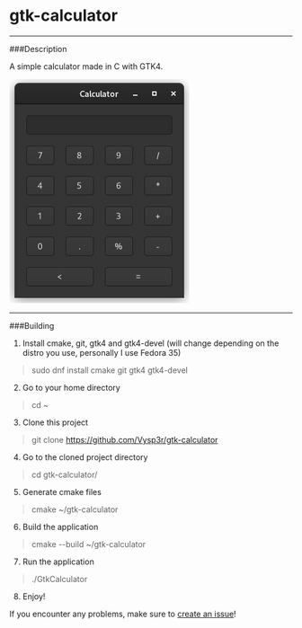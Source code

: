 # gtk-calculator
- - - -
###Description


A simple calculator made in C with GTK4.

![Calculator](/calculator.png)

- - - -
###Building
1. Install cmake, git, gtk4 and gtk4-devel (will change depending on the distro you use, personally I use Fedora 35)
>sudo dnf install cmake git gtk4 gtk4-devel
2. Go to your home directory
>cd ~
3. Clone this project 
>git clone https://github.com/Vysp3r/gtk-calculator
4. Go to the cloned project directory
>cd gtk-calculator/
5. Generate cmake files
>cmake ~/gtk-calculator
6. Build the application
>cmake --build ~/gtk-calculator
7. Run the application
>./GtkCalculator
8. Enjoy!

If you encounter any problems, make sure to [create an issue](https://github.com/Vysp3r/gtk-calculator/issues/new)!

